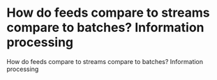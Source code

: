 # How do feeds compare to streams compare to batches? Information processing
How do feeds compare to streams compare to batches? Information processing

<!-- #Life -->

<!-- {BearID:0C0460B7-7E23-40B1-86BA-685E219F75E1-15756-00001303ABAF8E8F} -->
